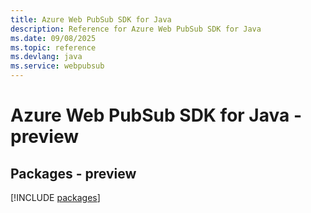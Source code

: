 ```yaml
---
title: Azure Web PubSub SDK for Java
description: Reference for Azure Web PubSub SDK for Java
ms.date: 09/08/2025
ms.topic: reference
ms.devlang: java
ms.service: webpubsub
---
```

# Azure Web PubSub SDK for Java - preview
## Packages - preview
[!INCLUDE [packages](web-pubsub-index.md)]